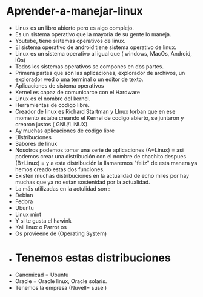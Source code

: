 # Aprender-a-manejar-linux
- Linux es un libro  abierto pero es algo complejo.
- Es un sistema operativo  que la mayoria de su gente lo maneja.
- Youtube, tiene sistemas operativos  de linux.
- El sistema operativo de android tiene sistema operativo de linux.
- Linux es un sistema operativo al igual que ( windows, MacOs, Android, iOs)
- Todos los sistemas operativos se compones en dos partes.
- Primera partes que son las aplicaciones, explorador de archivos, un explorador wed o una terminal o un  editor de texto.
- Aplicaciones de sistema operativos
- Kernel es capaz de comunicarce con el Hardware
- Linux es el nombre del kernel.
- Herramientas de codigo libre.
- Creador de linux es Richard Startman y LInux torban que en ese momento estaba creando el Kernel de codigo abierto, se juntaron y crearon justos ( GNU/LINUX).
- Ay muchas aplicaciones de codigo libre
- DIstribuciones
- Sabores de linux
- Nosotros podemos tomar una serie de aplicaciones (A+Linux) = asi podemos crear una distribución con el nombre de chachito despues (B+Linux) = y a esta distribución la llamaremos "feliz"  de esta manera ya hemos creado estas dos funciones.
- Existen muchas distribuciones en la actualidad de echo miles por hay muchas que ya no estan sostenidad por la actualidad.
- La más utilizadas en la actulidad son :
- Debian
- Fedora
- Ubuntu
- Linux mint
- Y si te gusta el hawink
- Kali linux o Parrot os
- Os provieene de  (Operating System)
- # Tenemos estas distribuciones
- Canomicad = Ubuntu
- Oracle = Oracle linux, Oracle solaris.
- Tenemos la empresa (Nuvell= suse )

